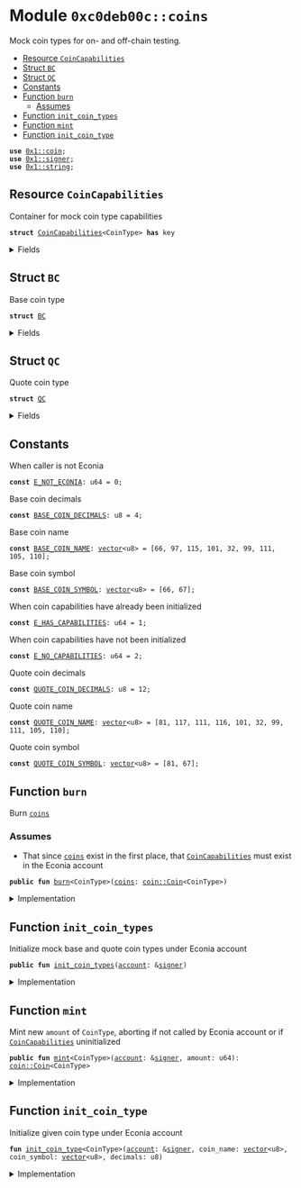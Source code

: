 
<a name="0xc0deb00c_coins"></a>

# Module `0xc0deb00c::coins`

Mock coin types for on- and off-chain testing.


-  [Resource `CoinCapabilities`](#0xc0deb00c_coins_CoinCapabilities)
-  [Struct `BC`](#0xc0deb00c_coins_BC)
-  [Struct `QC`](#0xc0deb00c_coins_QC)
-  [Constants](#@Constants_0)
-  [Function `burn`](#0xc0deb00c_coins_burn)
    -  [Assumes](#@Assumes_1)
-  [Function `init_coin_types`](#0xc0deb00c_coins_init_coin_types)
-  [Function `mint`](#0xc0deb00c_coins_mint)
-  [Function `init_coin_type`](#0xc0deb00c_coins_init_coin_type)


<pre><code><b>use</b> <a href="">0x1::coin</a>;
<b>use</b> <a href="">0x1::signer</a>;
<b>use</b> <a href="">0x1::string</a>;
</code></pre>



<a name="0xc0deb00c_coins_CoinCapabilities"></a>

## Resource `CoinCapabilities`

Container for mock coin type capabilities


<pre><code><b>struct</b> <a href="coins.md#0xc0deb00c_coins_CoinCapabilities">CoinCapabilities</a>&lt;CoinType&gt; <b>has</b> key
</code></pre>



<details>
<summary>Fields</summary>


<dl>
<dt>
<code>mint_capability: <a href="_MintCapability">coin::MintCapability</a>&lt;CoinType&gt;</code>
</dt>
<dd>

</dd>
<dt>
<code>burn_capability: <a href="_BurnCapability">coin::BurnCapability</a>&lt;CoinType&gt;</code>
</dt>
<dd>

</dd>
<dt>
<code>freeze_capability: <a href="_FreezeCapability">coin::FreezeCapability</a>&lt;CoinType&gt;</code>
</dt>
<dd>

</dd>
</dl>


</details>

<a name="0xc0deb00c_coins_BC"></a>

## Struct `BC`

Base coin type


<pre><code><b>struct</b> <a href="coins.md#0xc0deb00c_coins_BC">BC</a>
</code></pre>



<details>
<summary>Fields</summary>


<dl>
<dt>
<code>dummy_field: bool</code>
</dt>
<dd>

</dd>
</dl>


</details>

<a name="0xc0deb00c_coins_QC"></a>

## Struct `QC`

Quote coin type


<pre><code><b>struct</b> <a href="coins.md#0xc0deb00c_coins_QC">QC</a>
</code></pre>



<details>
<summary>Fields</summary>


<dl>
<dt>
<code>dummy_field: bool</code>
</dt>
<dd>

</dd>
</dl>


</details>

<a name="@Constants_0"></a>

## Constants


<a name="0xc0deb00c_coins_E_NOT_ECONIA"></a>

When caller is not Econia


<pre><code><b>const</b> <a href="coins.md#0xc0deb00c_coins_E_NOT_ECONIA">E_NOT_ECONIA</a>: u64 = 0;
</code></pre>



<a name="0xc0deb00c_coins_BASE_COIN_DECIMALS"></a>

Base coin decimals


<pre><code><b>const</b> <a href="coins.md#0xc0deb00c_coins_BASE_COIN_DECIMALS">BASE_COIN_DECIMALS</a>: u8 = 4;
</code></pre>



<a name="0xc0deb00c_coins_BASE_COIN_NAME"></a>

Base coin name


<pre><code><b>const</b> <a href="coins.md#0xc0deb00c_coins_BASE_COIN_NAME">BASE_COIN_NAME</a>: <a href="">vector</a>&lt;u8&gt; = [66, 97, 115, 101, 32, 99, 111, 105, 110];
</code></pre>



<a name="0xc0deb00c_coins_BASE_COIN_SYMBOL"></a>

Base coin symbol


<pre><code><b>const</b> <a href="coins.md#0xc0deb00c_coins_BASE_COIN_SYMBOL">BASE_COIN_SYMBOL</a>: <a href="">vector</a>&lt;u8&gt; = [66, 67];
</code></pre>



<a name="0xc0deb00c_coins_E_HAS_CAPABILITIES"></a>

When coin capabilities have already been initialized


<pre><code><b>const</b> <a href="coins.md#0xc0deb00c_coins_E_HAS_CAPABILITIES">E_HAS_CAPABILITIES</a>: u64 = 1;
</code></pre>



<a name="0xc0deb00c_coins_E_NO_CAPABILITIES"></a>

When coin capabilities have not been initialized


<pre><code><b>const</b> <a href="coins.md#0xc0deb00c_coins_E_NO_CAPABILITIES">E_NO_CAPABILITIES</a>: u64 = 2;
</code></pre>



<a name="0xc0deb00c_coins_QUOTE_COIN_DECIMALS"></a>

Quote coin decimals


<pre><code><b>const</b> <a href="coins.md#0xc0deb00c_coins_QUOTE_COIN_DECIMALS">QUOTE_COIN_DECIMALS</a>: u8 = 12;
</code></pre>



<a name="0xc0deb00c_coins_QUOTE_COIN_NAME"></a>

Quote coin name


<pre><code><b>const</b> <a href="coins.md#0xc0deb00c_coins_QUOTE_COIN_NAME">QUOTE_COIN_NAME</a>: <a href="">vector</a>&lt;u8&gt; = [81, 117, 111, 116, 101, 32, 99, 111, 105, 110];
</code></pre>



<a name="0xc0deb00c_coins_QUOTE_COIN_SYMBOL"></a>

Quote coin symbol


<pre><code><b>const</b> <a href="coins.md#0xc0deb00c_coins_QUOTE_COIN_SYMBOL">QUOTE_COIN_SYMBOL</a>: <a href="">vector</a>&lt;u8&gt; = [81, 67];
</code></pre>



<a name="0xc0deb00c_coins_burn"></a>

## Function `burn`

Burn <code><a href="">coins</a></code>


<a name="@Assumes_1"></a>

### Assumes

* That since <code><a href="">coins</a></code> exist in the first place, that
<code><a href="coins.md#0xc0deb00c_coins_CoinCapabilities">CoinCapabilities</a></code> must exist in the Econia account


<pre><code><b>public</b> <b>fun</b> <a href="coins.md#0xc0deb00c_coins_burn">burn</a>&lt;CoinType&gt;(<a href="">coins</a>: <a href="_Coin">coin::Coin</a>&lt;CoinType&gt;)
</code></pre>



<details>
<summary>Implementation</summary>


<pre><code><b>public</b> <b>fun</b> <a href="coins.md#0xc0deb00c_coins_burn">burn</a>&lt;CoinType&gt;(
    <a href="">coins</a>: <a href="_Coin">coin::Coin</a>&lt;CoinType&gt;
) <b>acquires</b> <a href="coins.md#0xc0deb00c_coins_CoinCapabilities">CoinCapabilities</a> {
    // Borrow immutable reference <b>to</b> burn <a href="capability.md#0xc0deb00c_capability">capability</a>
    <b>let</b> burn_capability = &<b>borrow_global</b>&lt;<a href="coins.md#0xc0deb00c_coins_CoinCapabilities">CoinCapabilities</a>&lt;CoinType&gt;&gt;(
            @econia).burn_capability;
    <a href="_burn">coin::burn</a>&lt;CoinType&gt;(<a href="">coins</a>, burn_capability); // Burn <a href="">coins</a>
}
</code></pre>



</details>

<a name="0xc0deb00c_coins_init_coin_types"></a>

## Function `init_coin_types`

Initialize mock base and quote coin types under Econia account


<pre><code><b>public</b> <b>fun</b> <a href="coins.md#0xc0deb00c_coins_init_coin_types">init_coin_types</a>(<a href="">account</a>: &<a href="">signer</a>)
</code></pre>



<details>
<summary>Implementation</summary>


<pre><code><b>public</b> entry <b>fun</b> <a href="coins.md#0xc0deb00c_coins_init_coin_types">init_coin_types</a>(
    <a href="">account</a>: &<a href="">signer</a>
) {
    <a href="coins.md#0xc0deb00c_coins_init_coin_type">init_coin_type</a>&lt;<a href="coins.md#0xc0deb00c_coins_BC">BC</a>&gt;(<a href="">account</a>, <a href="coins.md#0xc0deb00c_coins_BASE_COIN_NAME">BASE_COIN_NAME</a>, <a href="coins.md#0xc0deb00c_coins_BASE_COIN_SYMBOL">BASE_COIN_SYMBOL</a>,
        <a href="coins.md#0xc0deb00c_coins_BASE_COIN_DECIMALS">BASE_COIN_DECIMALS</a>); // Initialize mock base <a href="">coin</a>
    <a href="coins.md#0xc0deb00c_coins_init_coin_type">init_coin_type</a>&lt;<a href="coins.md#0xc0deb00c_coins_QC">QC</a>&gt;(<a href="">account</a>, <a href="coins.md#0xc0deb00c_coins_QUOTE_COIN_NAME">QUOTE_COIN_NAME</a>, <a href="coins.md#0xc0deb00c_coins_QUOTE_COIN_SYMBOL">QUOTE_COIN_SYMBOL</a>,
        <a href="coins.md#0xc0deb00c_coins_QUOTE_COIN_DECIMALS">QUOTE_COIN_DECIMALS</a>); // Initialize mock quote <a href="">coin</a>
}
</code></pre>



</details>

<a name="0xc0deb00c_coins_mint"></a>

## Function `mint`

Mint new <code>amount</code> of <code>CoinType</code>, aborting if not called by
Econia account or if <code><a href="coins.md#0xc0deb00c_coins_CoinCapabilities">CoinCapabilities</a></code> uninitialized


<pre><code><b>public</b> <b>fun</b> <a href="coins.md#0xc0deb00c_coins_mint">mint</a>&lt;CoinType&gt;(<a href="">account</a>: &<a href="">signer</a>, amount: u64): <a href="_Coin">coin::Coin</a>&lt;CoinType&gt;
</code></pre>



<details>
<summary>Implementation</summary>


<pre><code><b>public</b> entry <b>fun</b> <a href="coins.md#0xc0deb00c_coins_mint">mint</a>&lt;CoinType&gt;(
    <a href="">account</a>: &<a href="">signer</a>,
    amount: u64
): <a href="_Coin">coin::Coin</a>&lt;CoinType&gt;
<b>acquires</b> <a href="coins.md#0xc0deb00c_coins_CoinCapabilities">CoinCapabilities</a> {
    // Get <a href="">account</a> <b>address</b>
    <b>let</b> account_address = address_of(<a href="">account</a>);
    // Assert caller is Econia
    <b>assert</b>!(account_address == @econia, <a href="coins.md#0xc0deb00c_coins_E_NOT_ECONIA">E_NOT_ECONIA</a>);
    <b>assert</b>!(<b>exists</b>&lt;<a href="coins.md#0xc0deb00c_coins_CoinCapabilities">CoinCapabilities</a>&lt;CoinType&gt;&gt;(account_address),
        <a href="coins.md#0xc0deb00c_coins_E_NO_CAPABILITIES">E_NO_CAPABILITIES</a>); // Assert <a href="">coin</a> capabilities initialized
    // Borrow immutable reference <b>to</b> mint <a href="capability.md#0xc0deb00c_capability">capability</a>
    <b>let</b> mint_capability = &<b>borrow_global</b>&lt;<a href="coins.md#0xc0deb00c_coins_CoinCapabilities">CoinCapabilities</a>&lt;CoinType&gt;&gt;(
            account_address).mint_capability;
    // Mint specified amount
    <a href="_mint">coin::mint</a>&lt;CoinType&gt;(amount, mint_capability)
}
</code></pre>



</details>

<a name="0xc0deb00c_coins_init_coin_type"></a>

## Function `init_coin_type`

Initialize given coin type under Econia account


<pre><code><b>fun</b> <a href="coins.md#0xc0deb00c_coins_init_coin_type">init_coin_type</a>&lt;CoinType&gt;(<a href="">account</a>: &<a href="">signer</a>, coin_name: <a href="">vector</a>&lt;u8&gt;, coin_symbol: <a href="">vector</a>&lt;u8&gt;, decimals: u8)
</code></pre>



<details>
<summary>Implementation</summary>


<pre><code><b>fun</b> <a href="coins.md#0xc0deb00c_coins_init_coin_type">init_coin_type</a>&lt;CoinType&gt;(
    <a href="">account</a>: &<a href="">signer</a>,
    coin_name: <a href="">vector</a>&lt;u8&gt;,
    coin_symbol: <a href="">vector</a>&lt;u8&gt;,
    decimals: u8,
) {
    // Assert caller is Econia
    <b>assert</b>!(address_of(<a href="">account</a>) == @econia, <a href="coins.md#0xc0deb00c_coins_E_NOT_ECONIA">E_NOT_ECONIA</a>);
    // Assert Econia does not already have <a href="">coin</a> capabilities stored
    <b>assert</b>!(!<b>exists</b>&lt;<a href="coins.md#0xc0deb00c_coins_CoinCapabilities">CoinCapabilities</a>&lt;CoinType&gt;&gt;(@econia),
        <a href="coins.md#0xc0deb00c_coins_E_HAS_CAPABILITIES">E_HAS_CAPABILITIES</a>);
    // Initialize <a href="">coin</a>, storing capabilities
    <b>let</b> (
        burn_capability,
        freeze_capability,
        mint_capability
    ) = <a href="_initialize">coin::initialize</a>&lt;CoinType&gt;(
        <a href="">account</a>, utf8(coin_name), utf8(coin_symbol), decimals, <b>false</b>);
    // Store capabilities under Econia <a href="">account</a>
    <b>move_to</b>&lt;<a href="coins.md#0xc0deb00c_coins_CoinCapabilities">CoinCapabilities</a>&lt;CoinType&gt;&gt;(<a href="">account</a>,
        <a href="coins.md#0xc0deb00c_coins_CoinCapabilities">CoinCapabilities</a>&lt;CoinType&gt;{
            mint_capability,
            burn_capability,
            freeze_capability
        });
}
</code></pre>



</details>
